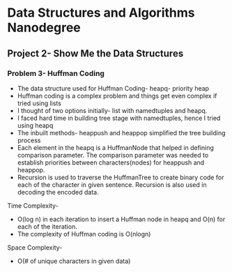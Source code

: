 # Data Structures and Algorithms Nanodegree
## Project 2- Show Me the Data Structures
### Problem 3- Huffman Coding

- The data structure used for Huffman Coding- heapq- priority heap
- Huffman coding is a complex problem and things get even complex if tried using lists
- I thought of two options initially- list with namedtuples and heapq.
- I faced hard time in building tree stage with namedtuples, hence I tried using heapq
- The inbuilt methods- heappush and heappop simplified the tree building process
- Each element in the heapq is a HuffmanNode that helped in defining comparison parameter. The comparison parameter was needed to establish priorities between characters(nodes) for heappush and heappop.
- Recursion is used to traverse the HuffmanTree to create binary code for each of the character in given sentence. Recursion is also used in decoding the encoded data.
  
  
Time Complexity-
- O(log n) in each iteration to insert a Huffman node in heapq and O(n) for each of the iteration.
- The complexity of Huffman coding is O(nlogn)
  
Space Complexity-
- O(# of unique characters in given data)